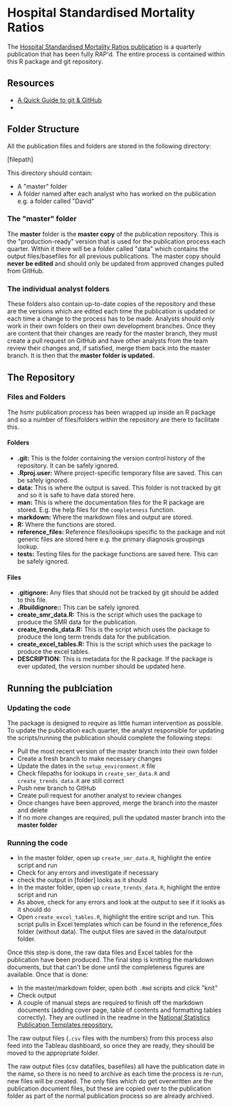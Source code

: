 # Hospital Standardised Mortality Ratios 

The [Hospital Standardised Mortality Ratios publication](https://www.isdscotland.org/Health-Topics/Quality-Indicators/HSMR/) is a quarterly publication that has been fully RAP'd. The entire process is contained within this R package and git repository. 

## Resources

* [A Quick Guide to git & GitHub](https://nhs-nss-transforming-publications.github.io/git-guide/index.html)
* 

## Folder Structure

All the publication files and folders are stored in the following directory:

[filepath]

This directory should contain:

* A "master" folder
* A folder named after each analyst who has worked on the publication e.g. a folder called "David"

### The "master" folder

The **master** folder is the **master copy** of the publication repository. This is the "production-ready" version that is used for the publication process each quarter. Within it there will be a folder called "data" which contains the output files/basefiles for all previous publications. The master copy should **never be edited** and should only be updated from approved changes pulled from GitHub.

### The individual analyst folders

These folders also contain up-to-date copies of the repository and these are the versions which are edited each time the publication is updated or each time a change to the process has to be made. Analysts should only work in their own folders on their own development branches. Once they are content that their changes are ready for the master branch, they must create a pull request on GitHub and have other analysts from the team review their changes and, if satisfied, merge them back into the master branch. It is then that the **master folder is updated.**

## The Repository

### Files and Folders

The hsmr publication process has been wrapped up inside an R package and so a number of files/folders within the repository are there to facilitate this. 

#### Folders
* **.git:** This is the folder containing the version control history of the repository. It can be safely ignored.
* **.Rproj.user:** Where project-specific temporary filse are saved. This can be safely ignored. 
* **data:** This is where the output is saved. This folder is not tracked by git and so it is safe to have data stored here. 
* **man:** This is where the documentation files for the R package are stored. E.g. the help files for the `completeness` function.
* **markdown:** Where the markdown files and output are stored. 
* **R:** Where the functions are stored. 
* **reference_files:** Reference files/lookups specific to the package and not generic files are stored here e.g. the primary diagnosis groupings lookup.
* **tests:** Testing files for the package functions are saved here. This can be safely ignored. 

#### Files
* **.gitignore:** Any files that should not be tracked by git should be added to this file. 
* **.Rbuildignore::** This can be safely ignored. 
* **create_smr_data.R:** This is the script which uses the package to produce the SMR data for the publication.
* **create_trends_data.R:** This is the script which uses the package to produce the long term trends data for the publication.
* **create_excel_tables.R:** This is the script which uses the package to produce the excel tables. 
* **DESCRIPTION:** This is metadata for the R package. If the package is ever updated, the version number should be updated here.


## Running the publciation 

### Updating the code

The package is designed to require as little human intervention as possible. To update the publication each quarter, the analyst responsible for updating the scripts/running the publication should complete the following steps:

* Pull the most recent version of the master branch into their own folder 
* Create a fresh branch to make necessary changes
* Update the dates in the `setup_environment.R` file
* Check filepaths for lookups in `create_smr_data.R` and `create_trends_data.R` are still correct 
* Push new branch to GitHub
* Create pull request for another analyst to review changes
* Once changes have been approved, merge the branch into the master and delete
* If no more changes are required, pull the updated master branch into the **master folder**

### Running the code

* In the master folder, open up `create_smr_data.R`, highlight the entire script and run
* Check for any errors and investigate if necessary
* check the output in [folder] looks as it should
* In the master folder, open up `create_trends_data.R`, highlight the entire script and run
* As above, check for any errors and look at the output to see if it looks as it should do
* Open `create_excel_tables.R`, highlight the entire script and run. This script pulls in Excel templates which can be found in the reference_files folder (without data). The output files are saved in the data/output folder. 

Once this step is done, the raw data files and Excel tables for the publication have been produced. The final step is knitting the markdown documents, but that can't be done until the completeness figures are available. Once that is done:

* In the master/markdown folder, open both `.Rmd` scripts and click "knit"
* Check output
* A couple of manual steps are required to finish off the markdown documents (adding cover page, table of contents and formatting tables correctly). They are outlined in the readme in the [National Statistics Publication Templates repository.](https://github.com/NHS-NSS-transforming-publications/National-Stats-Template)

The raw output files (`.csv` files with the numbers) from this process also feed into the Tableau dashboard, so once they are ready, they should be moved to the appropriate folder.

The raw output files (csv datafiles, basefiles) all have the publication date in the name, so there is no need to archive as each time the process is re-run, new files will be created. The only files which do get overwritten are the publication document files, but these are copied over to the publication folder as part of the normal publication process so are already archived.
